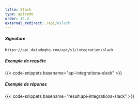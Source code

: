 ```yaml
---
title: Slack
type: apicode
order: 14.3
external_redirect: /api/#slack
---
```


##### Signature
`https://api.datadoghq.com/api/v1/integration/slack`

##### Exemple de requête
{{< code-snippets basename="api-integrations-slack" >}}
##### Exemple de réponse
{{< code-snippets basename="result.api-integrations-slack" >}}

